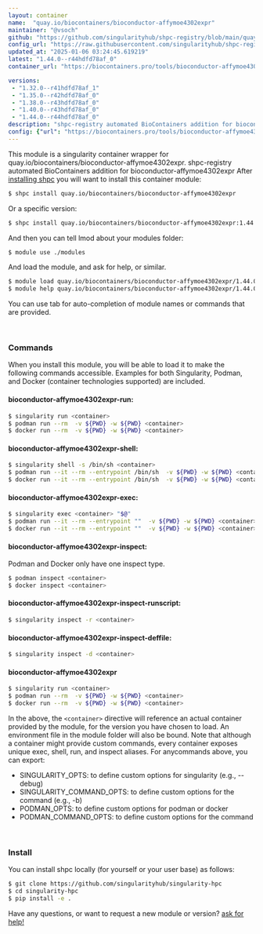 ```yaml
---
layout: container
name:  "quay.io/biocontainers/bioconductor-affymoe4302expr"
maintainer: "@vsoch"
github: "https://github.com/singularityhub/shpc-registry/blob/main/quay.io/biocontainers/bioconductor-affymoe4302expr/container.yaml"
config_url: "https://raw.githubusercontent.com/singularityhub/shpc-registry/main/quay.io/biocontainers/bioconductor-affymoe4302expr/container.yaml"
updated_at: "2025-01-06 03:24:45.619219"
latest: "1.44.0--r44hdfd78af_0"
container_url: "https://biocontainers.pro/tools/bioconductor-affymoe4302expr"

versions:
 - "1.32.0--r41hdfd78af_1"
 - "1.35.0--r42hdfd78af_0"
 - "1.38.0--r43hdfd78af_0"
 - "1.40.0--r43hdfd78af_0"
 - "1.44.0--r44hdfd78af_0"
description: "shpc-registry automated BioContainers addition for bioconductor-affymoe4302expr"
config: {"url": "https://biocontainers.pro/tools/bioconductor-affymoe4302expr", "maintainer": "@vsoch", "description": "shpc-registry automated BioContainers addition for bioconductor-affymoe4302expr", "latest": {"1.44.0--r44hdfd78af_0": "sha256:e0e8116d06799814242415bdeeaccd4a52413d05d865895950aa49adaf4b8bd0"}, "tags": {"1.32.0--r41hdfd78af_1": "sha256:284f98c1ec3486b18351f6b44882519e491f54bed75dff57e57a78c24b2f4836", "1.35.0--r42hdfd78af_0": "sha256:b2d6fe3d35e5065875003ba7f9549bbbdf01feda54eaa9c8300a8f4caff3389d", "1.38.0--r43hdfd78af_0": "sha256:fc0003a0f721c7aad4f526aff81e7198a34a86bdf9c934b5c2edebd3370c12c2", "1.40.0--r43hdfd78af_0": "sha256:0c138994f42f3b8e90ef738484947389982a165205783295113524368f8c72a1", "1.44.0--r44hdfd78af_0": "sha256:e0e8116d06799814242415bdeeaccd4a52413d05d865895950aa49adaf4b8bd0"}, "docker": "quay.io/biocontainers/bioconductor-affymoe4302expr"}
---
```


This module is a singularity container wrapper for quay.io/biocontainers/bioconductor-affymoe4302expr.
shpc-registry automated BioContainers addition for bioconductor-affymoe4302expr
After [installing shpc](#install) you will want to install this container module:


```bash
$ shpc install quay.io/biocontainers/bioconductor-affymoe4302expr
```

Or a specific version:

```bash
$ shpc install quay.io/biocontainers/bioconductor-affymoe4302expr:1.44.0--r44hdfd78af_0
```

And then you can tell lmod about your modules folder:

```bash
$ module use ./modules
```

And load the module, and ask for help, or similar.

```bash
$ module load quay.io/biocontainers/bioconductor-affymoe4302expr/1.44.0--r44hdfd78af_0
$ module help quay.io/biocontainers/bioconductor-affymoe4302expr/1.44.0--r44hdfd78af_0
```

You can use tab for auto-completion of module names or commands that are provided.

<br>

### Commands

When you install this module, you will be able to load it to make the following commands accessible.
Examples for both Singularity, Podman, and Docker (container technologies supported) are included.

#### bioconductor-affymoe4302expr-run:

```bash
$ singularity run <container>
$ podman run --rm  -v ${PWD} -w ${PWD} <container>
$ docker run --rm  -v ${PWD} -w ${PWD} <container>
```

#### bioconductor-affymoe4302expr-shell:

```bash
$ singularity shell -s /bin/sh <container>
$ podman run --it --rm --entrypoint /bin/sh  -v ${PWD} -w ${PWD} <container>
$ docker run --it --rm --entrypoint /bin/sh  -v ${PWD} -w ${PWD} <container>
```

#### bioconductor-affymoe4302expr-exec:

```bash
$ singularity exec <container> "$@"
$ podman run --it --rm --entrypoint ""  -v ${PWD} -w ${PWD} <container> "$@"
$ docker run --it --rm --entrypoint ""  -v ${PWD} -w ${PWD} <container> "$@"
```

#### bioconductor-affymoe4302expr-inspect:

Podman and Docker only have one inspect type.

```bash
$ podman inspect <container>
$ docker inspect <container>
```

#### bioconductor-affymoe4302expr-inspect-runscript:

```bash
$ singularity inspect -r <container>
```

#### bioconductor-affymoe4302expr-inspect-deffile:

```bash
$ singularity inspect -d <container>
```



#### bioconductor-affymoe4302expr

```bash
$ singularity run <container>
$ podman run --rm  -v ${PWD} -w ${PWD} <container>
$ docker run --rm  -v ${PWD} -w ${PWD} <container>
```


In the above, the `<container>` directive will reference an actual container provided
by the module, for the version you have chosen to load. An environment file in the
module folder will also be bound. Note that although a container
might provide custom commands, every container exposes unique exec, shell, run, and
inspect aliases. For anycommands above, you can export:

 - SINGULARITY_OPTS: to define custom options for singularity (e.g., --debug)
 - SINGULARITY_COMMAND_OPTS: to define custom options for the command (e.g., -b)
 - PODMAN_OPTS: to define custom options for podman or docker
 - PODMAN_COMMAND_OPTS: to define custom options for the command

<br>

### Install

You can install shpc locally (for yourself or your user base) as follows:

```bash
$ git clone https://github.com/singularityhub/singularity-hpc
$ cd singularity-hpc
$ pip install -e .
```

Have any questions, or want to request a new module or version? [ask for help!](https://github.com/singularityhub/singularity-hpc/issues)